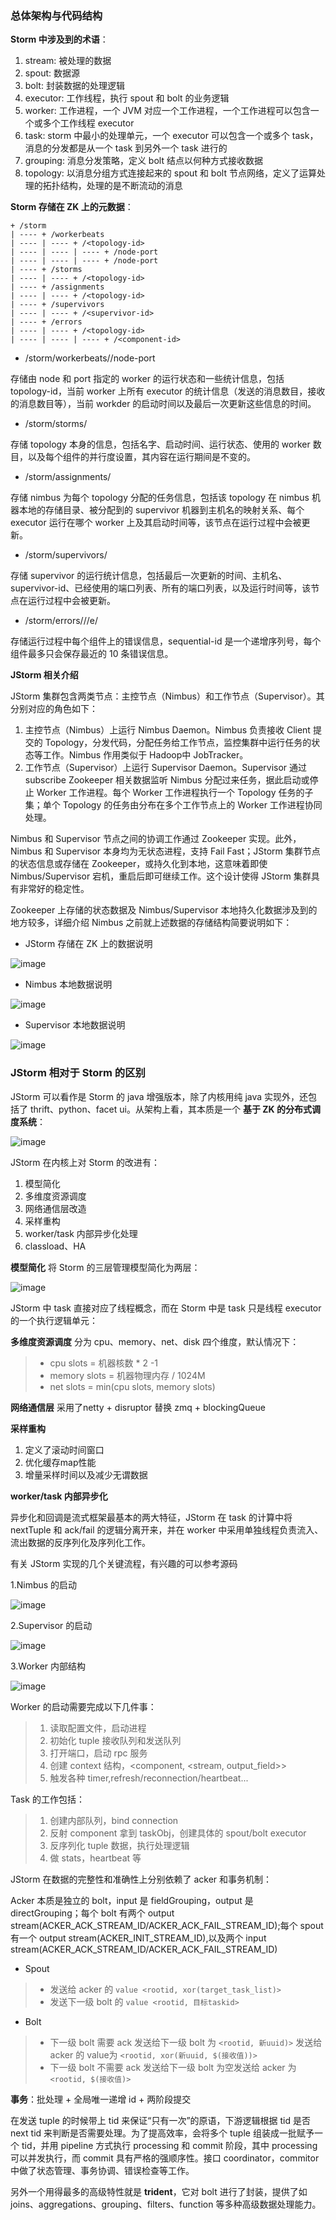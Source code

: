 ### 总体架构与代码结构

__Storm 中涉及到的术语__：

1. stream: 被处理的数据
2. spout: 数据源
3. bolt: 封装数据的处理逻辑
4. executor: 工作线程，执行 spout 和 bolt 的业务逻辑
5. worker: 工作进程，一个 JVM 对应一个工作进程，一个工作进程可以包含一个或多个工作线程 executor
6. task: storm 中最小的处理单元，一个 executor 可以包含一个或多个 task，消息的分发都是从一个 task 到另外一个 task 进行的
7. grouping: 消息分发策略，定义 bolt 结点以何种方式接收数据
8. topology: 以消息分组方式连接起来的 spout 和 bolt 节点网络，定义了运算处理的拓扑结构，处理的是不断流动的消息

__Storm 存储在 ZK 上的元数据__：

```text
+ /storm
| ---- + /workerbeats
| ---- | ---- + /<topology-id>
| ---- | ---- | ---- + /node-port
| ---- | ---- | ---- + /node-port
| ---- + /storms
| ---- | ---- + /<topology-id>
| ---- + /assignments
| ---- | ---- + /<topology-id>
| ---- + /supervivors
| ---- | ---- + /<supervivor-id>
| ---- + /errors
| ---- | ---- + /<topology-id>
| ---- | ---- | ---- + /<component-id>
```

- /storm/workerbeats/<topology-id>/node-port

存储由 node 和 port 指定的 worker 的运行状态和一些统计信息，包括 topology-id，当前 worker 上所有 executor 的统计信息（发送的消息数目，接收的消息数目等），当前 workder 的启动时间以及最后一次更新这些信息的时间。

- /storm/storms/<topology-id>

存储 topology 本身的信息，包括名字、启动时间、运行状态、使用的 worker 数目，以及每个组件的并行度设置，其内容在运行期间是不变的。

- /storm/assignments/<topology-id>

存储 nimbus 为每个 topology 分配的任务信息，包括该 topology 在 nimbus 机器本地的存储目录、被分配到的 supervivor 机器到主机名的映射关系、每个 executor 运行在哪个 worker 上及其启动时间等，该节点在运行过程中会被更新。

- /storm/supervivors/<supervivor-id>

存储 supervivor 的运行统计信息，包括最后一次更新的时间、主机名、supervivor-id、已经使用的端口列表、所有的端口列表，以及运行时间等，该节点在运行过程中会被更新。

- /storm/errors/<topology-id>/<topology-id>/e/<sequential-id>

存储运行过程中每个组件上的错误信息，sequential-id 是一个递增序列号，每个组件最多只会保存最近的 10 条错误信息。

__JStorm 相关介绍__

JStorm 集群包含两类节点：主控节点（Nimbus）和工作节点（Supervisor）。其分别对应的角色如下：

1. 主控节点（Nimbus）上运行 Nimbus Daemon。Nimbus 负责接收 Client 提交的 Topology，分发代码，分配任务给工作节点，监控集群中运行任务的状态等工作。Nimbus 作用类似于 Hadoop中 JobTracker。
2. 工作节点（Supervisor）上运行 Supervisor Daemon。Supervisor 通过 subscribe Zookeeper 相关数据监听 Nimbus 分配过来任务，据此启动或停止 Worker 工作进程。每个 Worker 工作进程执行一个 Topology 任务的子集；单个 Topology 的任务由分布在多个工作节点上的 Worker 工作进程协同处理。

Nimbus 和 Supervisor 节点之间的协调工作通过 Zookeeper 实现。此外，Nimbus 和 Supervisor 本身均为无状态进程，支持 Fail Fast；JStorm 集群节点的状态信息或存储在 Zookeeper，或持久化到本地，这意味着即使 Nimbus/Supervisor 宕机，重启后即可继续工作。这个设计使得 JStorm 集群具有非常好的稳定性。

Zookeeper 上存储的状态数据及 Nimbus/Supervisor 本地持久化数据涉及到的地方较多，详细介绍 Nimbus 之前就上述数据的存储结构简要说明如下：

- JStorm 存储在 ZK 上的数据说明

![image](https://github.com/plotor/plotor.github.io/blob/master/images/2018/jstorm_6.png?raw=false)

- Nimbus 本地数据说明

![image](https://github.com/plotor/plotor.github.io/blob/master/images/2018/jstorm_7.png?raw=false)

- Supervisor 本地数据说明

![image](https://github.com/plotor/plotor.github.io/blob/master/images/2018/jstorm_8.png?raw=false)

### JStorm 相对于 Storm 的区别

JStorm 可以看作是 Storm 的 java 增强版本，除了内核用纯 java 实现外，还包括了 thrift、python、facet ui。从架构上看，其本质是一个 __基于 ZK 的分布式调度系统__：

![image](https://github.com/plotor/plotor.github.io/blob/master/images/2018/jstorm_1.png?raw=false)

JStorm 在内核上对 Storm 的改进有：

1. 模型简化
2. 多维度资源调度
3. 网络通信层改造
4. 采样重构
5. worker/task 内部异步化处理
6. classload、HA

__模型简化__ 将 Storm 的三层管理模型简化为两层：

![image](https://github.com/plotor/plotor.github.io/blob/master/images/2018/jstorm_2.png?raw=false)

JStorm 中 task 直接对应了线程概念，而在 Storm 中是 task 只是线程 executor 的一个执行逻辑单元：

__多维度资源调度__ 分为 cpu、memory、net、disk 四个维度，默认情况下：

> - cpu slots = 机器核数 * 2 -1
> - memory slots = 机器物理内存 / 1024M
> - net slots = min(cpu slots, memory slots)

__网络通信层__ 采用了netty + disruptor 替换 zmq + blockingQueue

__采样重构__

1. 定义了滚动时间窗口
2. 优化缓存map性能
3. 增量采样时间以及减少无谓数据

__worker/task 内部异步化__

异步化和回调是流式框架最基本的两大特征，JStorm 在 task 的计算中将 nextTuple 和 ack/fail 的逻辑分离开来，并在 worker 中采用单独线程负责流入、流出数据的反序列化及序列化工作。

有关 JStorm 实现的几个关键流程，有兴趣的可以参考源码

1.Nimbus 的启动

![image](https://github.com/plotor/plotor.github.io/blob/master/images/2018/jstorm_3.png?raw=false)

2.Supervisor 的启动

![image](https://github.com/plotor/plotor.github.io/blob/master/images/2018/jstorm_4.png?raw=false)

3.Worker 内部结构

![image](https://github.com/plotor/plotor.github.io/blob/master/images/2018/jstorm_5.png?raw=false)

Worker 的启动需要完成以下几件事：

> 1. 读取配置文件，启动进程
> 2. 初始化 tuple 接收队列和发送队列
> 3. 打开端口，启动 rpc 服务
> 4. 创建 context 结构，<component, <stream, output_field>>
> 5. 触发各种 timer,refresh/reconnection/heartbeat...

Task 的工作包括：

> 1. 创建内部队列，bind connection
> 2. 反射 component 拿到 taskObj，创建具体的 spout/bolt executor
> 3. 反序列化 tuple 数据，执行处理逻辑
> 4. 做 stats，heartbeat 等

JStorm 在数据的完整性和准确性上分别依赖了 acker 和事务机制：

Acker 本质是独立的 bolt，input 是 fieldGrouping，output 是 directGrouping；每个 bolt 有两个 output stream(ACKER_ACK_STREAM_ID/ACKER_ACK_FAIL_STREAM_ID);每个 spout 有一个 output stream(ACKER_INIT_STREAM_ID),以及两个 input stream(ACKER_ACK_STREAM_ID/ACKER_ACK_FAIL_STREAM_ID)

- Spout

> - 发送给 acker 的 `value <rootid, xor(target_task_list)>`
> - 发送下一级 bolt 的 `value <rootid, 目标taskid>`

- Bolt

> - 下一级 bolt 需要 ack 发送给下一级 bolt 为 `<rootid, 新uuid)>` 发送给 acker 的 value为 `<rootid, xor(新uuid, $(接收值))>`
> - 下一级 bolt 不需要 ack 发送给下一级 bolt 为空发送给 acker 为 `<rootid, $(接收值)>`

__事务__：批处理 + 全局唯一递增 id + 两阶段提交

在发送 tuple 的时候带上 tid 来保证“只有一次”的原语，下游逻辑根据 tid 是否 next tid 来判断是否需要处理。为了提高效率，会将多个 tuple 组装成一批赋予一个 tid，并用 pipeline 方式执行 processing 和 commit 阶段，其中 processing 可以并发执行，而 commit 具有严格的强顺序性。接口 coordinator，commitor 中做了状态管理、事务协调、错误检查等工作。

另外一个用得最多的高级特性就是 __trident__，它对 bolt 进行了封装，提供了如 joins、aggregations、grouping、filters、function 等多种高级数据处理能力。
